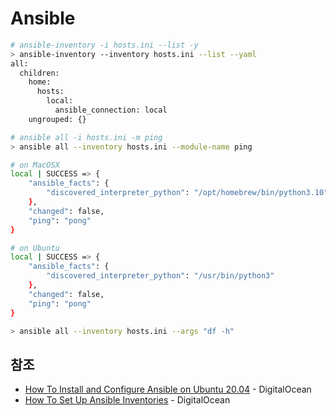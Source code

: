 # Ansible

```sh
# ansible-inventory -i hosts.ini --list -y
> ansible-inventory --inventory hosts.ini --list --yaml
all:
  children:
    home:
      hosts:
        local:
          ansible_connection: local
    ungrouped: {}
```

```sh
# ansible all -i hosts.ini -m ping
> ansible all --inventory hosts.ini --module-name ping

# on MacOSX
local | SUCCESS => {
    "ansible_facts": {
        "discovered_interpreter_python": "/opt/homebrew/bin/python3.10"
    },
    "changed": false,
    "ping": "pong"
}

# on Ubuntu
local | SUCCESS => {
    "ansible_facts": {
        "discovered_interpreter_python": "/usr/bin/python3"
    },
    "changed": false,
    "ping": "pong"
}
```

```sh
> ansible all --inventory hosts.ini --args "df -h"
```

## 참조

- [How To Install and Configure Ansible on Ubuntu 20.04](https://www.digitalocean.com/community/tutorials/how-to-install-and-configure-ansible-on-ubuntu-20-04) - DigitalOcean
- [How To Set Up Ansible Inventories](https://www.digitalocean.com/community/tutorials/how-to-set-up-ansible-inventories) - DigitalOcean
